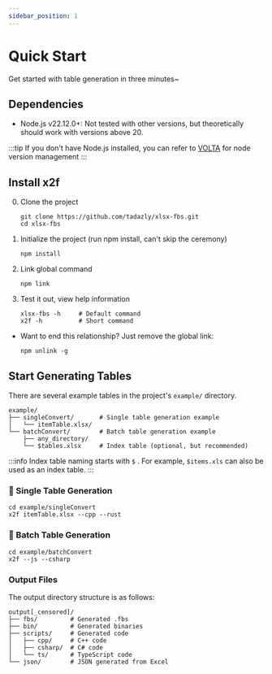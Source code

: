 ```yaml
---
sidebar_position: 1
---
```


# Quick Start

Get started with table generation in three minutes~

## Dependencies

- Node.js v22.12.0+: Not tested with other versions, but theoretically should work with versions above 20.

:::tip
If you don't have Node.js installed, you can refer to [VOLTA](https://docs.volta.sh/guide/getting-started) for node version management
:::

## Install x2f

0. Clone the project

    ```shell
    git clone https://github.com/tadazly/xlsx-fbs.git
    cd xlsx-fbs
    ```

1. Initialize the project (run npm install, can't skip the ceremony)

    ```shell
    npm install
    ```

2. Link global command

    ```shell
    npm link
    ```

3. Test it out, view help information

    ```shell
    xlsx-fbs -h     # Default command
    x2f -h          # Short command
    ```

- Want to end this relationship? Just remove the global link:

    ```shell
    npm unlink -g
    ```

## Start Generating Tables

There are several example tables in the project's `example/` directory.

```
example/
├── singleConvert/       # Single table generation example
│   └── itemTable.xlsx/        
└── batchConvert/        # Batch table generation example
    ├── any_directory/           
    └── $tables.xlsx     # Index table (optional, but recommended)
```

:::info
Index table naming starts with `$` . For example, `$items.xls` can also be used as an index table.
:::

### 🎯 Single Table Generation

```shell
cd example/singleConvert
x2f itemTable.xlsx --cpp --rust
```

### 🎯 Batch Table Generation

```shell
cd example/batchConvert
x2f --js --csharp
```

### Output Files

The output directory structure is as follows:

```
output[_censored]/
├── fbs/         # Generated .fbs
├── bin/         # Generated binaries
├── scripts/     # Generated code
│   ├── cpp/     # C++ code
│   ├── csharp/  # C# code
│   └── ts/      # TypeScript code
└── json/        # JSON generated from Excel
```